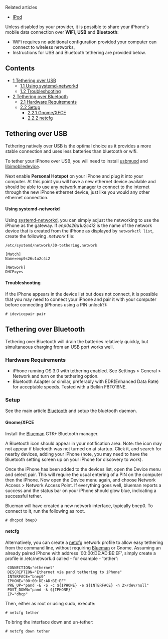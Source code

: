 Related articles

*   [IPod](/index.php/IPod "IPod")

Unless disabled by your provider, it is possible to share your iPhone's mobile data connection over **WiFi**, **USB** and **Bluetooth**:

*   WiFi requires no additional configuration provided your computer can connect to wireless networks,
*   Instructions for USB and Bluetooth tethering are provided below.

## Contents

*   [1 Tethering over USB](#Tethering_over_USB)
    *   [1.1 Using systemd-networkd](#Using_systemd-networkd)
    *   [1.2 Troubleshooting](#Troubleshooting)
*   [2 Tethering over Bluetooth](#Tethering_over_Bluetooth)
    *   [2.1 Hardware Requirements](#Hardware_Requirements)
    *   [2.2 Setup](#Setup)
        *   [2.2.1 Gnome/XFCE](#Gnome/XFCE)
        *   [2.2.2 netcfg](#netcfg)

## Tethering over USB

Tethering natively over USB is the optimal choice as it provides a more stable connection and uses less batteries than bluetooth or wifi.

To tether your iPhone over USB, you will need to install [usbmuxd](https://www.archlinux.org/packages/?name=usbmuxd) and [libimobiledevice](https://www.archlinux.org/packages/?name=libimobiledevice).

Next enable **Personal Hotspot** on your iPhone and plug it into your computer. At this point you will have a new ethernet device available and should be able to use any [network manager](/index.php/List_of_applications#Network_managers "List of applications") to connect to the internet through the new iPhone ethernet device, just like you would any other ethernet connection.

#### Using systemd-networkd

Using [systemd-networkd](/index.php/Systemd-networkd "Systemd-networkd"), you can simply adjust the networking to use the iPhone as the gateway. If *enp0s26u1u2c4i2* is the name of the network device that is created from the iPhone as displayed by `networkctl list`, create the following *.network* file:

 `/etc/systemd/network/30-tethering.network` 
```
[Match]
Name=enp0s26u1u2c4i2

[Network]
DHCP=yes
```

#### Troubleshooting

If the iPhone appears in the device list but does not connect, it is possible that you may need to connect your iPhone and pair it with your computer before connecting (iPhones using a PIN unlock?):

```
# idevicepair pair

```

## Tethering over Bluetooth

Tethering over Bluetooth will drain the batteries relatively quickly, but simultaneous charging from an USB port works well.

### Hardware Requirements

*   iPhone running OS 3.0 with tethering enabled. See Settings > General > Network and turn on the tethering option.
*   Bluetooth Adapter or similar, preferably with EDR(Enhanced Data Rate) for acceptable speeds. Tested with a Belkin F8T016NE.

### Setup

See the main article [Bluetooth](/index.php/Bluetooth "Bluetooth") and setup the bluetooth daemon.

#### Gnome/XFCE

Install the [Blueman](/index.php/Blueman "Blueman") GTK+ Bluetooth manager.

A Bluetooth icon should appear in your notification area. Note: the icon may not appear if bluetooth was not turned on at startup. Click it, and search for nearby devices, adding your iPhone (note, you may need to have the Bluetooth setting screen up on your iPhone for discovery to work).

Once the iPhone has been added to the devices list, open the Device menu and select pair. This will require the usual entering of a PIN on the computer then the iPhone. Now open the Device menu again, and choose Network Access > Network Access Point. If everything goes well, blueman reports a success and the status bar on your iPhone should glow blue, indicating a successful tether.

Blueman will have created a new network interface, typically bnep0\. To connect to it, run the following as root.

```
# dhcpcd bnep0

```

#### netcfg

Alternatively, you can create a [netcfg](/index.php/Netcfg "Netcfg") network profile to allow easy tethering from the command line, without requiring [Blueman](/index.php/Blueman "Blueman") or Gnome. Assuming an already paired iPhone with address '00:00:DE:AD:BE:EF', simply create a profile in /etc/network.d called - for example - 'tether':

```
 CONNECTION="ethernet"
 DESCRIPTION="Ethernet via pand tethering to iPhone"
 INTERFACE="bnep0"
 IPHONE="00:00:DE:AD:BE:EF"
 PRE_UP="pand -E -S -c ${IPHONE} -e ${INTERFACE} -n 2>/dev/null"
 POST_DOWN="pand -k ${IPHONE}"
 IP="dhcp"

```

Then, either as root or using sudo, execute:

```
# netcfg tether

```

To bring the interface down and un-tether:

```
# netcfg down tether

```